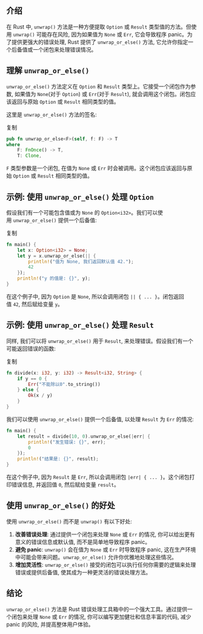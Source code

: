 ## 介绍

在 Rust 中, `unwrap()` 方法是一种方便提取 `Option` 或 `Result` 类型值的方法。但使用 `unwrap()` 可能存在风险, 因为如果值为 `None` 或 `Err`, 它会导致程序 panic。为了提供更强大的错误处理, Rust 提供了 `unwrap_or_else()` 方法, 它允许你指定一个后备值或一个闭包来处理错误情况。

## 理解 `unwrap_or_else()`

`unwrap_or_else()` 方法定义在 `Option` 和 `Result` 类型上。它接受一个闭包作为参数, 如果值为 `None`(对于 `Option`) 或 `Err`(对于 `Result`), 就会调用这个闭包。闭包应该返回与原始 `Option` 或 `Result` 相同类型的值。

这里是 `unwrap_or_else()` 方法的签名:


复制

```rust
pub fn unwrap_or_else<F>(self, f: F) -> T
where
    F: FnOnce() -> T,
    T: Clone,
```

`F` 类型参数是一个闭包, 在值为 `None` 或 `Err` 时会被调用。这个闭包应该返回与原始 `Option` 或 `Result` 相同类型的值。

## 示例: 使用 `unwrap_or_else()` 处理 `Option`

假设我们有一个可能包含值或为 `None` 的 `Option<i32>`。我们可以使用 `unwrap_or_else()` 提供一个后备值:

复制

```rust
fn main() {
    let x: Option<i32> = None;
    let y = x.unwrap_or_else(|| {
        println!("值为 None, 我们返回默认值 42.");
        42
    });
    println!("y 的值是: {}", y);
}
```

在这个例子中, 因为 `Option` 是 `None`, 所以会调用闭包 `|| { ... }`。闭包返回值 `42`, 然后赋给变量 `y`。

## 示例: 使用 `unwrap_or_else()` 处理 `Result`

同样, 我们可以将 `unwrap_or_else()` 用于 `Result`, 来处理错误。假设我们有一个可能返回错误的函数:

复制

```rust
fn divide(x: i32, y: i32) -> Result<i32, String> {
    if y == 0 {
        Err("不能除以0".to_string())
    } else {
        Ok(x / y)
    }
}
```

我们可以使用 `unwrap_or_else()` 提供一个后备值, 以处理 `Result` 为 `Err` 的情况:

```rust
fn main() {
    let result = divide(10, 0).unwrap_or_else(|err| {
        println!("发生错误: {}", err);
        0
    });
    println!("结果是: {}", result);
}
```

在这个例子中, 因为 `Result` 是 `Err`, 所以会调用闭包 `|err| { ... }`。这个闭包打印错误信息, 并返回值 `0`, 然后赋给变量 `result`。

## 使用 `unwrap_or_else()` 的好处

使用 `unwrap_or_else()` 而不是 `unwrap()` 有以下好处:

1. **改善错误处理**: 通过提供一个闭包来处理 `None` 或 `Err` 的情况, 你可以给出更有意义的错误信息或默认值, 而不是简单地导致程序 panic。
2. **避免 panic**: `unwrap()` 会在值为 `None` 或 `Err` 时导致程序 panic, 这在生产环境中可能会带来问题。`unwrap_or_else()` 允许你优雅地处理这些情况。
3. **增加灵活性**: `unwrap_or_else()` 接受的闭包可以执行任何你需要的逻辑来处理错误或提供后备值, 使其成为一种更灵活的错误处理方法。

## 结论

`unwrap_or_else()` 方法是 Rust 错误处理工具箱中的一个强大工具。通过提供一个闭包来处理 `None` 或 `Err` 的情况, 你可以编写更加健壮和信息丰富的代码, 减少 panic 的风险, 并提高整体用户体验。
